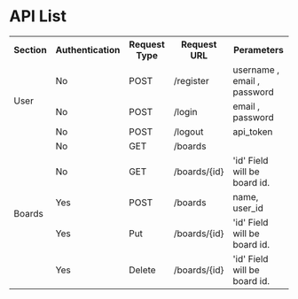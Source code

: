 # API List

<table>
    <tr>
        <th>Section</th>
        <th>Authentication</th>
        <th>Request Type</th>
        <th>Request URL </th>
        <th>Perameters </th>
    </tr>
    <tr>
        <td rowspan="3">User</td>
        <td>No</td>
        <td>POST</td>
        <td>/register</td>
        <td>username , email , password</td>
    </tr>
    <tr>
        <td>No</td>
        <td>POST</td>
        <td>/login</td>
        <td>email , password</td>
    </tr>
    <tr>
        <td>No</td>
        <td>POST</td>
        <td>/logout</td>
        <td>api_token</td>
    </tr>
    <tr>
        <td rowspan="5">Boards</td>
        <td>No</td>
        <td>GET</td>
        <td>/boards</td>
        <td></td>
    </tr>
    <tr>
        <td>No</td>
        <td>GET</td>
        <td>/boards/{id}</td>
        <td>'id' Field will be board id.</td>
    </tr>
    <tr>
        <td>Yes</td>
        <td>POST</td>
        <td>/boards</td>
        <td>name, user_id </td>
    </tr>
    <tr>
        <td>Yes</td>
        <td>Put</td>
        <td>/boards/{id}</td>
        <td>'id' Field will be board id.</td>
    </tr>
    <tr>
        <td>Yes</td>
        <td>Delete</td>
        <td>/boards/{id}</td>
        <td>'id' Field will be board id.</td>
    </tr>
</table>
